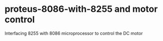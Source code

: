 # proteus-8086-with-8255 and motor control 
Interfacing 8255 with 8086 microprocessor 
to control the DC motor 

